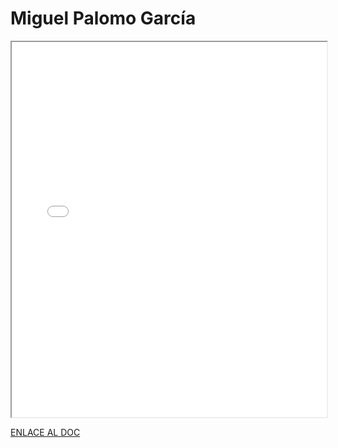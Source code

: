 # Miguel Palomo García

<iframe 
  src="/assets/files/Miguel%20Palomo%20Garcia-a00134fa9542b8d3b87c0f055f543fc0.pdf" 
  width="100%" 
  height="600px" 
  style={{ border: "none" }} 
></iframe>

[ENLACE AL DOC](../../../static/PDFs/Commitment/Miguel%20Palomo%20Garcia.pdf)
